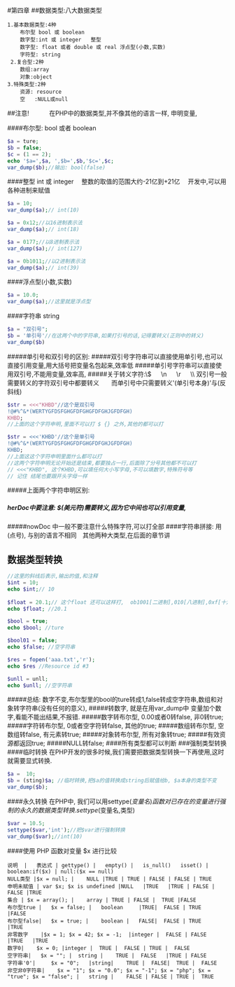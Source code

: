 #第四章 
##数据类型:八大数据类型
```
1.基本数据类型:4种
    布尔型 bool 或 boolean
    数字型:int 或 integer   整型
    数字型: float 或者 double 或 real 浮点型(小数,实数)
    字符型: string 
 2.复合型:2种
    数组:array
    对象:object
3.特殊类型:2种
    资源: resource
    空   :NULL或null 
```
##注意!
&emsp;&emsp;&emsp;在PHP中的数据类型,并不像其他的语言一样, 申明变量,

####布尔型: bool 或者 boolean
```PHP
$a = ture;
$b = false; 
$c = (1 == 2);
echo '$a=',$a, ',$b=',$b,'$c=',$c;
var_dump($b);//输出: bool(false)
```
####整型 int 或 integer 
&emsp;整数的取值的范围大约-21亿到+21亿
&emsp;开发中,可以用各种进制来赋值
```PHP
$a = 10;
var_dump($a);// int(10)

$a = 0x12;//以16进制表示法
var_dump($a);// int(18)

$a = 0177;//以8进制表示法
var_dump($a);// int(127)

$a = 0b1011;//以2进制表示法
var_dump($a);// int(39)
```
####浮点型(小数,实数)
```PHP
$a = 10.0;
var_dump($a);//这里就是浮点型
```
####字符串 string
```PHP
$a = "双引号";
$b = '单引号'//在这两个中的字符串,如果打引号的话,记得要转义(正则中的转义)
var_dump($b)
```
#####单引号和双引号的区别:
#####双引号字符串可以直接使用单引号,也可以直接引用变量,用大括号把变量名包起来,效率低
#####单引号字符串可以直接使用双引号,不能用变量,效率高,
#####关于转义字符:\\$ &emsp; \n &emsp; \r &emsp; \\\  双引号一般需要转义的字符双引号中都要转义&emsp;&emsp;而单引号中只需要转义'(单引号本身)'与\(反斜线)
```PHP
$str = <<<"KHBD"//这个是双引号
!@#%^&*(WERTYGFDSFGHGFDFGHGFDFGHJGFDFGH)
KHBD;
//上面的这个字符申明,里面不可以打 $ {} 之外,其他的都可以打

$str = <<<'KHBD'//这个是单引号
!@#%^&*(WERTYGFDSFGHGFDFGHGFDFGHJGFDFGH)
KHBD;
//上面这这个字符申明里面什么都可以打   
//这两个字符申明无论开始还是结束,都要独占一行,后面除了分号其他都不可以打
// <<<"KHBD", 这个KHBD,可以填任何大小写字母,不可以填数字,特殊符号等 
// 记住 结尾也要跟开头字母一样
```
#####上面两个字符申明区别:
##### herDoc中要注意: $(美元符)需要转义,因为它中间也可以引用变量,
#####nowDoc 中一般不要注意什么特殊字符,可以打全部
####字符串拼接: 用(点号), 与别的语言不相同&emsp;其他两种大类型,在后面的章节讲
## 数据类型转换
```PHP
//这里的斜线后表示,输出的值,和注释
$int = 10;
echo $int;// 10
 
$float = 20.1;// 这个float 还可以这样打,  ob1001[二进制],010[八进制],0xf[十六进制],2.5e3[科学计数法], .2[表示0.2]
echo $float; //20.1

$bool = true;
echo $bool; //ture

$bool01 = false;
echo $false; //空字符串

$res = fopen('aaa.txt','r');
echo $res //Resource id #3

$unll = unll;
echo $unll; //空字符串
```
#####总结: 数字不变,布尔型里的bool的ture转成1,false转成空字符串,数组和对象转字符串(没有任何的意义), 
#####转数字, 就是在用var_dump中 变量加个数字,看能不能出结果,不报错.
#####数字转布尔型, 0.00或者0转false, 非0转true;
#####字符转布尔型, 0或者空字符转false, 其他的true;
#####数组转布尔型, 空数组转false, 有元素转true;
#####对象转布尔型, 所有对象转true;
#####有效资源都返回true;
#####NULL转false;
####所有类型都可以判断
###强制类型转换
####临时转换
在PHP开发的很多时候,我们需要把数据类型转换一下再使用,这时就需要显式转换.
```PHP
$a =  10;
$b = (sting)$a; //临时转换,把$a的值转换成string后赋值给b, $a本身的类型不变
var_dump($b);
```
####永久转换
在PHP中,
我们可以用settype($变量名)函数对已存在的
变量进行强制的永久的数据类型转换. settype($变量名,类型)
```PHP
$var = 10.5;
settype($var,'int');//把$var进行强制转换
var_dump($var);//int(10)
```
####使用 PHP 函数对变量 $x 进行比较
```table
说明  |	表达式 | gettype() |	empty() |	is_null() 	isset() |	boolean:if($x) | null:($x == null)
NULL类型 |$x = null; |	NULL |TRUE | TRUE | FALSE |	FALSE | TRUE
申明未赋值 | var $x; $x is undefined |NULL 	|TRUE 	|TRUE | FALSE |	FALSE |TRUE
集合 | $x = array(); |	array | TRUE | FALSE |	TRUE |FALSE 	
布尔型true |	$x = false; |	boolean 	|TRUE| 	FALSE |	TRUE 	|FALSE 	
布尔型false| 	$x = true; |	boolean |	FALSE| 	FALSE |	TRUE 	|TRUE 	
非零数字 	|$x = 1; $x = 42; $x = -1; 	|integer |	FALSE |	FALSE 	|TRUE 	|TRUE 	
数字0| 	$x = 0; |integer |	TRUE |	FALSE |	TRUE |	FALSE 
空字符串| 	$x = ""; |	string |	TRUE |	FALSE 	|TRUE |	FALSE 	
字符串'0'| 	$x = "0"; 	|string| 	TRUE |	FALSE| 	TRUE |	FALSE 	
非空非0字符串| 	$x = "1"; $x = "0.0"; $x = "-1"; $x = "php"; $x = "true"; $x = "false"; |	string |	FALSE |	FALSE |	TRUE |	TRUE 	
```



